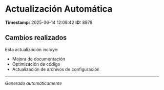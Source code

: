 # Actualización Automática

**Timestamp:** 2025-06-14 12:09:42
**ID:** 8978

## Cambios realizados

Esta actualización incluye:
- Mejora de documentación
- Optimización de código
- Actualización de archivos de configuración

---
*Generado automáticamente*
